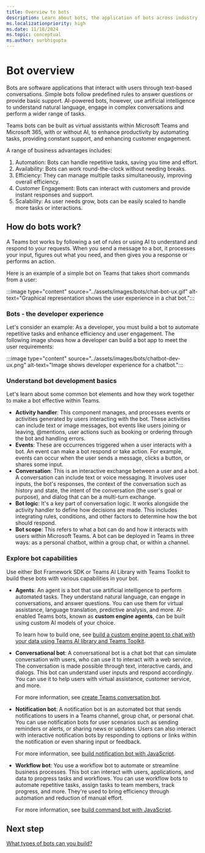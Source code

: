 ```yaml
---
title: Overview to bots
description: Learn about bots, the application of bots across industry, build familiarity with bots in Teams environment and bot development SDKs and libraries. It offers a map through the module to help you navigate through various tasks for building a bot.
ms.localizationpriority: high
ms.date: 11/18/2024
ms.topic: conceptual
ms.author: surbhigupta
---
```


# Bot overview

Bots are software applications that interact with users through text-based conversations. Simple bots follow predefined rules to answer questions or provide basic support. AI-powered bots, however, use artificial intelligence to understand natural language, engage in complex conversations and perform a wider range of tasks.

Teams bots can be built as virtual assistants within Microsoft Teams and Microsoft 365, with or without AI, to enhance productivity by automating tasks, providing constant support, and enhancing customer engagement. 

A range of business advantages includes:

1. Automation: Bots can handle repetitive tasks, saving you time and effort.
1. Availability: Bots can work round-the-clock without needing breaks.
1. Efficiency: They can manage multiple tasks simultaneously, improving overall efficiency.
1. Customer Engagement: Bots can interact with customers and provide instant responses and support.
1. Scalability: As user needs grow, bots can be easily scaled to handle more tasks or interactions.

## How do bots work?

A Teams bot works by following a set of rules or using AI to understand and respond to your requests. When you send a message to a bot, it processes your input, figures out what you need, and then gives you a response or performs an action.

Here is an example of a simple bot on Teams that takes short commands from a user:

:::image type="content" source="../assets/images/bots/chat-bot-ux.gif" alt-text="Graphical representation shows the user experience in a chat bot.":::

### Bots - the developer experience

Let's consider an example: As a developer, you must build a bot to automate repetitive tasks and enhance efficiency and user engagement. The following image shows how a developer can build a bot app to meet the user requirements:

:::image type="content" source="../assets/images/bots/chatbot-dev-ux.png" alt-text="Image shows developer experience for a chatbot.":::

### Understand bot development basics

Let's learn about some common bot elements and how they work together to make a bot effective within Teams.

* **Activity handler**: This component manages, and processes events or activities generated by users interacting with the bot. These activities can include text or image messages, bot events like users joining or leaving, @mentions, user actions such as booking or ordering through the bot and handling errors.
* **Events**: These are occurrences triggered when a user interacts with a bot. An event can make a bot respond or take action. For example, events can occur when the user sends a message, clicks a button, or shares some input.
* **Conversation**: This is an interactive exchange between a user and a bot. A conversation can include text or voice messaging. It involves user inputs, the bot's responses, the context of the conversation such as history and state, the intent of the conversation (the user's goal or purpose), and dialog that can be a multi-turn exchange.
* **Bot logic**: It's a key part of conversation logic. It works alongside the activity handler to define how decisions are made. This includes integrating rules, conditions, and other factors to determine how the bot should respond.
* **Bot scope**: This refers to what a bot can do and how it interacts with users within Microsoft Teams. A bot can be deployed in Teams in three ways: as a personal chatbot, within a group chat, or within a channel.

### Explore bot capabilities

Use either Bot Framework SDK or Teams AI Library with Teams Toolkit to build these bots with various capabilities in your bot.

* **Agents**:
  An agent is a bot that use artificial intelligence to perform automated tasks. They understand natural language, can engage in conversations, and answer questions. You can use them for virtual assistance, language translation, predictive analysis, and more. AI-enabled Teams bots, known as **custom engine agents**, can be built using custom AI models of your choice.

  To learn how to build one, see [build a custom engine agent to chat with your data using Teams AI library and Teams Toolkit](../Teams-AI-library-tutorial.yml).

* **Conversational bot**:
  A conversational bot is a chat bot that can simulate conversation with users, who can use it to interact with a web service. The conversation is made possible through text, interactive cards, and dialogs. This bot can understand user inputs and respond accordingly. You can use it to help users with virtual assistance, customer service, and more.

  For more information, see [create Teams conversation bot](../sbs-teams-conversation-bot.yml).

* **Notification bot**:
  A notification bot is an automated bot that sends notifications to users in a Teams channel, group chat, or personal chat. You can use notification bots for user scenarios such as sending reminders or alerts, or sharing news or updates. Users can also interact with interactive notification bots by responding to options or links within the notification or even sharing input or feedback.

  For more information, see [build notification bot with JavaScript](../sbs-gs-notificationbot.yml).

* **Workflow bot**:
  You use a workflow bot to automate or streamline business processes. This bot can interact with users, applications, and data to progress tasks and workflows. You can use workflow bots to automate repetitive tasks, assign tasks to team members, track progress, and more. They're used to bring efficiency through automation and reduction of manual effort.

  For more information, see [build command bot with JavaScript](../sbs-gs-commandbot.yml).

## Next step

[What types of bots can you build?](build-a-bot.md)
